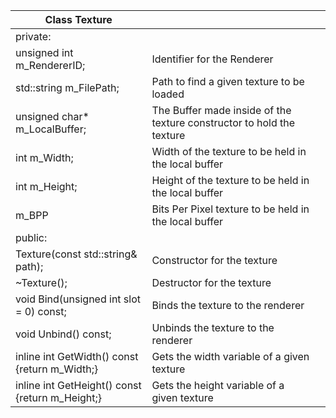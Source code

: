 | Class Texture                                   |                                                                       |   |
|-------------------------------------------------|-----------------------------------------------------------------------|---|
| private:                                        |                                                                       |   |
| unsigned int m_RendererID;                      | Identifier for the Renderer                                           |   |
| std::string m_FilePath;                         | Path to find a given texture to be loaded                             |   |
| unsigned char* m_LocalBuffer;                   | The Buffer made inside of the texture constructor to hold the texture |   |
| int m_Width;                                    | Width of the texture to be held in the local buffer                   |   |
| int m_Height;                                   | Height of the texture to be held in the local buffer                  |   |
| m_BPP                                           | Bits Per Pixel texture to be held in the local buffer                 |   |
| public:                                         |                                                                       |   |
| Texture(const std::string& path);               | Constructor for the texture                                           |   |
| ~Texture();                                     | Destructor for the texture                                            |   |
| void Bind(unsigned int slot = 0) const;         | Binds the texture to the renderer                                     |   |
| void Unbind() const;                            | Unbinds the texture to the renderer                                   |   |
| inline int GetWidth() const {return m_Width;}   | Gets the width variable of a given texture                            |   |
| inline int GetHeight() const {return m_Height;} | Gets the height variable of a given texture                           |   |